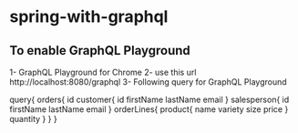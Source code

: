 # spring-with-graphql
## To enable GraphQL Playground

1- GraphQL Playground for Chrome
2- use this url http://localhost:8080/graphql
3- Following query for GraphQL Playground

query{
  orders{
    id
    customer{
      id
      firstName
      lastName
      email
    }
    salesperson{
      id
      firstName
      lastName
      email
    }
    orderLines{
      product{
        name
        variety
        size
        price
      }
      quantity
    }
  }
}
